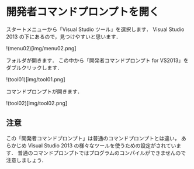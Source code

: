 # 開発者コマンドプロンプトを開く

スタートメニューから「Visual Studio ツール」を選択します．
Visual Studio 2013 の下にあるので，見つけやすいと思います．

!(menu02)[img/menu02.png]

フォルダが開きます．
この中から「開発者コマンドプロンプト for VS2013」をダブルクリックします．

!(tool01)[img/tool01.png]

コマンドプロンプトが開きます．

!(tool02)[img/tool02.png]

## 注意

この「開発者コマンドプロンプト」は普通のコマンドプロンプトとは違い，
あらかじめ Visual Studio 2013 の様々なツールを使うための設定がされています．
普通のコマンドプロンプトではプログラムのコンパイルができませんので注意しましょう．
